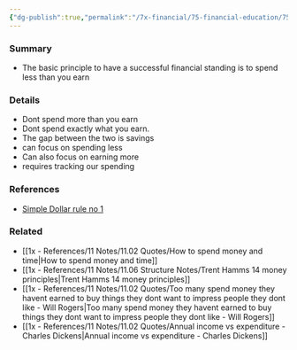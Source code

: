 ```yaml
---
{"dg-publish":true,"permalink":"/7x-financial/75-financial-education/75-01-financial-notes/spend-less-than-you-earn/","title":"Spend less than you earn","created":"2024-02-14T20:17:37.950+03:00","updated":"2024-02-14T20:17:37.950+03:00"}
---
```



### Summary
- The basic principle to have a successful financial standing is to spend less than you earn

### Details
- Dont spend more than you earn
- Dont spend exactly what you earn.
- The gap between the two is savings
- can focus on spending less
- Can also focus on earning more
- requires tracking our spending

### References
- [Simple Dollar rule no 1](https://web.archive.org/web/20110902020254/http://www.thesimpledollar.com/)

### Related
- [[1x - References/11 Notes/11.02 Quotes/How to spend money and time\|How to spend money and time]]
- [[1x - References/11 Notes/11.06 Structure Notes/Trent Hamms 14 money principles\|Trent Hamms 14 money principles]]
- [[1x - References/11 Notes/11.02 Quotes/Too many spend money they havent earned to buy things they dont want to impress people they dont like - Will Rogers\|Too many spend money they havent earned to buy things they dont want to impress people they dont like - Will Rogers]]
- [[1x - References/11 Notes/11.02 Quotes/Annual income vs expenditure - Charles Dickens\|Annual income vs expenditure - Charles Dickens]]